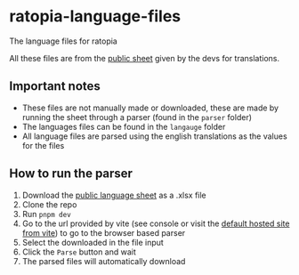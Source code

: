 # ratopia-language-files
The language files for ratopia

All these files are from the [public sheet](https://docs.google.com/spreadsheets/d/1-YFJoSOUORWGb9t_1fuCmLqk7v3EzxdkhIVJQxnONkU/edit?gid=1221045797#gid=1221045797) given by the devs for translations.

## Important notes
* These files are not manually made or downloaded, these are made by running the sheet through a parser (found in the `parser` folder)
* The languages files can be found in the `langauge` folder
* All language files are parsed using the english translations as the values for the files

## How to run the parser
1. Download the [public language sheet](https://docs.google.com/spreadsheets/d/1-YFJoSOUORWGb9t_1fuCmLqk7v3EzxdkhIVJQxnONkU/edit?gid=1221045797#gid=1221045797) as a .xlsx file
2. Clone the repo
3. Run `pnpm dev`
4. Go to the url provided by vite (see console or visit the [default hosted site from vite](http://localhost:5173)) to go to the browser based parser
5. Select the downloaded in the file input
6. Click the `Parse` button and wait
7. The parsed files will automatically download
